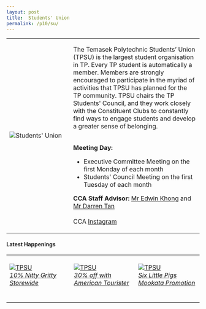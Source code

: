 ```yaml
---
layout: post
title:  Students' Union
permalink: /p10/su/
---
```


<div>
    <table>
        <tr>
            <td style="width:33%"><image src="/images/CCA_su.jpg" style="display:block;margin-left:auto;margin-right:auto;" alt="Students' Union"></image></td>
            <td>
                <p>
                    The Temasek Polytechnic Students’ Union (TPSU) is the largest student organisation in TP. Every TP student is automatically a member. Members are strongly encouraged to participate in the myriad of activities that TPSU has planned for the TP community. TPSU chairs the TP Students' Council, and they work closely with the Constituent Clubs to constantly find ways to engage students and develop a greater sense of belonging.<br>
                    <br>
                </p>
                <p>
                    <b>Meeting Day:</b><br>
                    <ul>
                        <li>Executive Committee Meeting on the first Monday of each month</li>
                        <li>Students' Council Meeting on the first Tuesday of each month</li>
                    </ul>
                </p>
                <p>
                    <b>CCA Staff Advisor:</b> <a href="mailto:Edwin_KHONG@tp.edu.sg">Mr Edwin Khong</a> and <a href="mailto:Darren_TAN@tp.edu.sg">Mr Darren Tan</a><br>
                    <br>
                    CCA <a href="https://www.instagram.com/tpsuonline">Instagram</a>
                </p>
            </td>
        </tr>
    </table>
</div>

#### Latest Happenings

<div>
    <table>
        <tr>
            <td style="width:33%"><br>
                <a href="https://www.instagram.com/p/CO1bZKSn9z1/">
                    <image src="/images/CCA-su-ig4.png" style="display:block;margin-left:auto;margin-right:auto;" alt="TPSU">
                    <h6 style="margin-top:0%">10% Nitty Gritty Storewide</h6>
                    </image>
                </a>
            </td>
            <td style="width:33%"><br>
                <a href="https://www.instagram.com/p/COUbHZUHtfZ">
                    <image src="/images/CCA-su-ig6.png" style="display:block;margin-left:auto;margin-right:auto;" alt="TPSU">
                    <h6 style="margin-top:0%">30% off with American Tourister</h6>
                    </image>
                </a>
            </td>
            <td style="width:33%"><br>
                <a href="https://www.instagram.com/p/CMRcjVRHin6/">
                    <image src="/images/CCA-su-ig5.png" style="display:block;margin-left:auto;margin-right:auto;" alt="TPSU">
                    <h6 style="margin-top:0%">Six Little Pigs Mookata Promotion</h6>
                    </image>
                </a>
            </td>
        </tr>
    </table>
</div>
